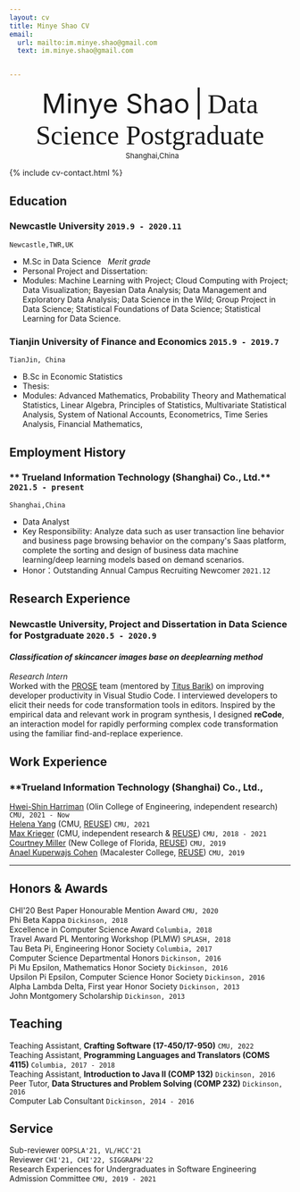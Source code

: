 ```yaml
---
layout: cv
title: Minye Shao CV
email:
  url: mailto:im.minye.shao@gmail.com
  text: im.minye.shao@gmail.com


---
```

<div align='center' ><font size='75'>Minye Shao</font>&nbsp; <font size='75'>|</font> &nbsp;<font face="sf" size='75'>Data Science Postgraduate</font></div>


<center><i class="fas fa-map-marker-alt fa-xs"></i>&nbsp;&nbsp;<font size='2.9'>Shanghai,China</font> </center>


{% include cv-contact.html %}

## Education

### **Newcastle University** `2019.9 - 2020.11`

```
Newcastle,TWR,UK
```

- M.Sc in Data Science &nbsp; _Merit grade_
- Personal Project and Dissertation:
- Modules: Machine Learning with Project; Cloud Computing with Project; Data Visualization; Bayesian Data Analysis; Data Management and Exploratory Data Analysis; Data Science in the Wild; Group Project in Data Science; Statistical Foundations of Data Science; Statistical Learning for Data Science. 
### **Tianjin University of Finance and Economics** `2015.9 - 2019.7`
 
```
TianJin, China
```

- B.Sc in Economic Statistics
- Thesis: 
- Modules: Advanced Mathematics, Probability Theory and Mathematical Statistics, Linear Algebra, Principles of Statistics, Multivariate Statistical Analysis, System of National Accounts, Econometrics, Time Series Analysis, Financial Mathematics,

## Employment History

### ** Trueland Information Technology (Shanghai) Co., Ltd.** `2021.5 - present`
```
Shanghai,China
```
- Data Analyst
- Key Responsibility: Analyze data such as user transaction line behavior and business page browsing behavior on the company's Saas platform, complete the sorting and design of business data machine learning/deep learning models based on demand scenarios.
- Honor：Outstanding Annual Campus Recruiting Newcomer `2021.12`


## Research Experience

### **Newcastle University, Project and Dissertation in Data Science for Postgraduate** `2020.5 - 2020.9`
#### *Classification of skincancer images base on deeplearning method* 
_Research Intern_<br>
Worked with the [PROSE](https://www.microsoft.com/en-us/research/group/prose/) team (mentored by [Titus Barik](https://www.barik.net/)) on improving developer productivity in Visual Studio Code. I interviewed developers to elicit their needs for code transformation tools in editors. Inspired by the empirical data and relevant work in program synthesis, I designed **reCode**, an interaction model for rapidly performing complex code transformation using the familiar find-and-replace experience.


## Work Experience
### **Trueland Information Technology (Shanghai) Co., Ltd., 
[Hwei-Shin Harriman](https://hsharriman.github.io/) (Olin College of Engineering, independent research) `CMU, 2021 - Now` <br>
[Helena Yang](https://heleaf.me/) (CMU, [REUSE](https://www.cmu.edu/scs/isr/reuse/)) `CMU, 2021` <br>
[Max Krieger](https://a9.io/) (CMU, independent research & [REUSE](https://www.cmu.edu/scs/isr/reuse/)) `CMU, 2018 - 2021` <br>
[Courtney Miller](https://courtney-e-miller.github.io/) (New College of Florida, [REUSE](https://www.cmu.edu/scs/isr/reuse/)) `CMU, 2019` <br>
[Anael Kuperwajs Cohen](https://anaelkuperwajs.github.io/) (Macalester College, [REUSE](https://www.cmu.edu/scs/isr/reuse/)) `CMU, 2019` <br>

---

## Honors & Awards

CHI'20 Best Paper Honourable Mention Award `CMU, 2020` <br>
Phi Beta Kappa `Dickinson, 2018` <br>
Excellence in Computer Science Award `Columbia, 2018` <br>
Travel Award PL Mentoring Workshop (PLMW) `SPLASH, 2018` <br>
Tau Beta Pi, Engineering Honor Society `Columbia, 2017` <br>
Computer Science Departmental Honors `Dickinson, 2016` <br>
Pi Mu Epsilon, Mathematics Honor Society `Dickinson, 2016` <br>
Upsilon Pi Epsilon, Computer Science Honor Society `Dickinson, 2016` <br>
Alpha Lambda Delta, First year Honor Society `Dickinson, 2013`<br>
John Montgomery Scholarship `Dickinson, 2013` <br>

## Teaching

Teaching Assistant, **Crafting Software (17-450/17-950)** `CMU, 2022` <br>
Teaching Assistant, **Programming Languages and Translators (COMS 4115)** `Columbia, 2017 - 2018` <br>
Teaching Assistant, **Introduction to Java II (COMP 132)** `Dickinson, 2016` <br>
Peer Tutor, **Data Structures and Problem Solving (COMP 232)** `Dickinson, 2016` <br>
Computer Lab Consultant `Dickinson, 2014 - 2016` <br>


## Service

Sub-reviewer `OOPSLA'21, VL/HCC'21` <br>
Reviewer `CHI'21, CHI'22, SIGGRAPH'22` <br>
Research Experiences for Undergraduates in Software Engineering Admission Committee `CMU, 2019 - 2021` <br>

<!-- ### Footer

Last updated: June 2022 -->
